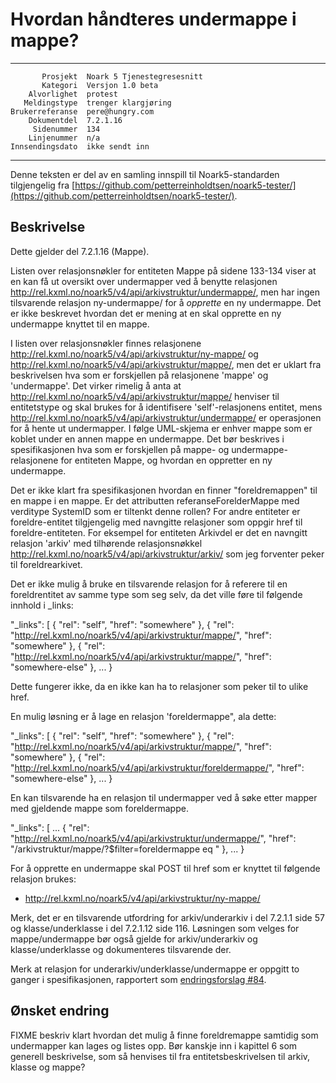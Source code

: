 Hvordan håndteres undermappe i mappe?
=====================================

 ------------------  ---------------------------------
           Prosjekt  Noark 5 Tjenestegresesnitt
           Kategori  Versjon 1.0 beta
        Alvorlighet  protest
       Meldingstype  trenger klargjøring
    Brukerreferanse  pere@hungry.com
        Dokumentdel  7.2.1.16
         Sidenummer  134
        Linjenummer  n/a
    Innsendingsdato  ikke sendt inn
 ------------------  ---------------------------------

Denne teksten er del av en samling innspill til Noark5-standarden
tilgjengelig fra [https://github.com/petterreinholdtsen/noark5-tester/](https://github.com/petterreinholdtsen/noark5-tester/).

Beskrivelse
-----------

Dette gjelder del 7.2.1.16 (Mappe).

Listen over relasjonsnøkler for entiteten Mappe på sidene 133-134 viser
at en kan få ut oversikt over undermapper ved å benytte relasjonen
http://rel.kxml.no/noark5/v4/api/arkivstruktur/undermappe/, men har
ingen tilsvarende relasjon ny-undermappe/ for å *opprette* en ny
undermappe.  Det er ikke beskrevet hvordan det er mening at en skal
opprette en ny undermappe knyttet til en mappe.

I listen over relasjonsnøkler finnes relasjonene
http://rel.kxml.no/noark5/v4/api/arkivstruktur/ny-mappe/ og
http://rel.kxml.no/noark5/v4/api/arkivstruktur/mappe/, men det er
uklart fra beskrivelsen hva som er forskjellen på relasjonene 'mappe'
og 'undermappe'.  Det virker rimelig å anta at
http://rel.kxml.no/noark5/v4/api/arkivstruktur/mappe/ henviser til
entitetstype og skal brukes for å identifisere 'self'-relasjonens
entitet, mens
http://rel.kxml.no/noark5/v4/api/arkivstruktur/undermappe/ er
operasjonen for å hente ut undermapper.  I følge UML-skjema er enhver
mappe som er koblet under en annen mappe en undermappe.  Det bør
beskrives i spesifikasjonen hva som er forskjellen på mappe- og
undermappe-relasjonene for entiteten Mappe, og hvordan en oppretter en
ny undermappe.

Det er ikke klart fra spesifikasjonen hvordan en finner
"foreldremappen" til en mappe i en mappe.  Er det attributten
referanseForelderMappe med verditype SystemID som er tiltenkt denne
rollen?  For andre entiteter er foreldre-entitet tilgjengelig med
navngitte relasjoner som oppgir href til foreldre-entiteten.  For
eksempel for entiteten Arkivdel er det en navngitt relasjon 'arkiv'
med tilhørende relasjonsnøkkel
http://rel.kxml.no/noark5/v4/api/arkivstruktur/arkiv/ som jeg
forventer peker til foreldrearkivet.

Det er ikke mulig å bruke en tilsvarende relasjon for å referere til
en foreldrentitet av samme type som seg selv, da det ville føre til
følgende innhold i _links:

"_links": [
  {
    "rel": "self",
    "href": "somewhere"
  },
  {
    "rel": "http://rel.kxml.no/noark5/v4/api/arkivstruktur/mappe/",
    "href": "somewhere"
  },
  {
    "rel": "http://rel.kxml.no/noark5/v4/api/arkivstruktur/mappe/",
    "href": "somewhere-else"
  },
  ...
}

Dette fungerer ikke, da en ikke kan ha to relasjoner som peker til to
ulike href.

En mulig løsning er å lage en relasjon 'foreldermappe", ala dette:

"_links": [
  {
    "rel": "self",
    "href": "somewhere"
  },
  {
    "rel": "http://rel.kxml.no/noark5/v4/api/arkivstruktur/mappe/",
    "href": "somewhere"
  },
  {
    "rel": "http://rel.kxml.no/noark5/v4/api/arkivstruktur/foreldermappe/",
    "href": "somewhere-else"
  },
  ...
}

En kan tilsvarende ha en relasjon til undermapper ved å søke etter
mapper med gjeldende mappe som foreldermappe.

"_links": [
  ...
  {
    "rel": "http://rel.kxml.no/noark5/v4/api/arkivstruktur/undermappe/",
    "href": "<base>/arkivstruktur/mappe/?$filter=foreldermappe eq <denne mappens systemID>"
  },
  ...
}

For å opprette en undermappe skal POST til href som er knyttet til
følgende relasjon brukes:

 * http://rel.kxml.no/noark5/v4/api/arkivstruktur/ny-mappe/

Merk, det er en tilsvarende utfordring for arkiv/underarkiv i del
7.2.1.1 side 57 og klasse/underklasse i del 7.2.1.12 side 116.
Løsningen som velges for mappe/undermappe bør også gjelde for
arkiv/underarkiv og klasse/underklasse og dokumenteres tilsvarende
der.

Merk at relasjon for underarkiv/underklasse/undermappe er oppgitt to
ganger i spesifikasjonen, rapportert som [endringsforslag
#84](https://github.com/arkivverket/noark5-tjenestegrensesnitt-standard/pull/84).

Ønsket endring
--------------

FIXME beskriv klart hvordan det mulig å finne foreldremappe samtidig
som undermapper kan lages og listes opp.  Bør kanskje inn i kapittel 6
som generell beskrivelse, som så henvises til fra entitetsbeskrivelsen
til arkiv, klasse og mappe?
